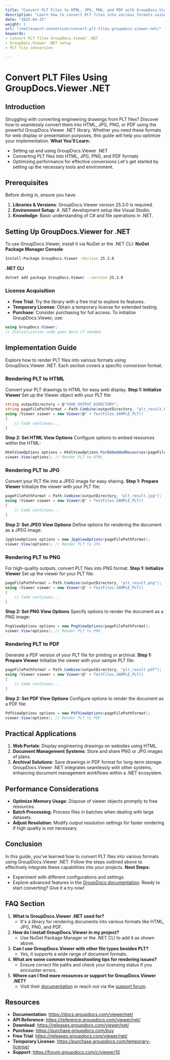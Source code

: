 ```yaml
---
title: "Convert PLT Files to HTML, JPG, PNG, and PDF with GroupDocs.Viewer .NET"
description: "Learn how to convert PLT files into various formats using GroupDocs.Viewer .NET. This guide covers setup, conversion processes, and optimization for performance."
date: "2025-04-25"
weight: 1
url: "/net/export-conversion/convert-plt-files-groupdocs-viewer-net/"
keywords:
- convert PLT files GroupDocs.Viewer .NET
- GroupDocs.Viewer .NET setup
- PLT file conversion

---
```



# Convert PLT Files Using GroupDocs.Viewer .NET
## Introduction
Struggling with converting engineering drawings from PLT files? Discover how to seamlessly convert them into HTML, JPG, PNG, or PDF using the powerful GroupDocs.Viewer .NET library. Whether you need these formats for web display or presentation purposes, this guide will help you optimize your implementation.
**What You'll Learn:**
- Setting up and using GroupDocs.Viewer .NET
- Converting PLT files into HTML, JPG, PNG, and PDF formats
- Optimizing performance for effective conversions
Let's get started by setting up the necessary tools and environment.
## Prerequisites
Before diving in, ensure you have:
1. **Libraries & Versions**: GroupDocs.Viewer version 25.3.0 is required.
2. **Environment Setup**: A .NET development setup like Visual Studio.
3. **Knowledge**: Basic understanding of C# and file operations in .NET.
## Setting Up GroupDocs.Viewer for .NET
To use GroupDocs.Viewer, install it via NuGet or the .NET CLI:
**NuGet Package Manager Console**
```bash
Install-Package GroupDocs.Viewer -Version 25.3.0
```
**.NET CLI**
```bash
dotnet add package GroupDocs.Viewer --version 25.3.0
```
### License Acquisition
- **Free Trial**: Try the library with a free trial to explore its features.
- **Temporary License**: Obtain a temporary license for extended testing.
- **Purchase**: Consider purchasing for full access.
To initialize GroupDocs.Viewer, use:
```csharp
using GroupDocs.Viewer;
// Initialization code goes here if needed.
```
## Implementation Guide
Explore how to render PLT files into various formats using GroupDocs.Viewer .NET. Each section covers a specific conversion format.
### Rendering PLT to HTML
Convert your PLT drawings to HTML for easy web display.
**Step 1: Initialize Viewer**
Set up the Viewer object with your PLT file:
```csharp
string outputDirectory = @"YOUR_OUTPUT_DIRECTORY";
string pageFilePathFormat = Path.Combine(outputDirectory, "plt_result.html");
using (Viewer viewer = new Viewer(@" + TestFiles.SAMPLE_PLT))
{
    // Code continues...
}
```
**Step 2: Set HTML View Options**
Configure options to embed resources within the HTML:
```csharp
HtmlViewOptions options = HtmlViewOptions.ForEmbeddedResources(pageFilePathFormat);
viewer.View(options); // Render PLT to HTML
```
### Rendering PLT to JPG
Convert your PLT file into a JPEG image for easy sharing.
**Step 1: Prepare Viewer**
Initialize the viewer with your PLT file:
```csharp
pageFilePathFormat = Path.Combine(outputDirectory, "plt_result.jpg");
using (Viewer viewer = new Viewer(@" + TestFiles.SAMPLE_PLT))
{
    // Code continues...
}
```
**Step 2: Set JPEG View Options**
Define options for rendering the document as a JPEG image:
```csharp
JpgViewOptions options = new JpgViewOptions(pageFilePathFormat);
viewer.View(options); // Render PLT to JPG
```
### Rendering PLT to PNG
For high-quality outputs, convert PLT files into PNG format.
**Step 1: Initialize Viewer**
Set up the viewer for your PLT file:
```csharp
pageFilePathFormat = Path.Combine(outputDirectory, "plt_result.png");
using (Viewer viewer = new Viewer(@" + TestFiles.SAMPLE_PLT))
{
    // Code continues...
}
```
**Step 2: Set PNG View Options**
Specify options to render the document as a PNG image:
```csharp
PngViewOptions options = new PngViewOptions(pageFilePathFormat);
viewer.View(options); // Render PLT to PNG
```
### Rendering PLT to PDF
Generate a PDF version of your PLT file for printing or archival.
**Step 1: Prepare Viewer**
Initialize the viewer with your sample PLT file:
```csharp
pageFilePathFormat = Path.Combine(outputDirectory, "plt_result.pdf");
using (Viewer viewer = new Viewer(@" + TestFiles.SAMPLE_PLT))
{
    // Code continues...
}
```
**Step 2: Set PDF View Options**
Configure options to render the document as a PDF file:
```csharp
PdfViewOptions options = new PdfViewOptions(pageFilePathFormat);
viewer.View(options); // Render PLT to PDF
```
## Practical Applications
1. **Web Portals**: Display engineering drawings on websites using HTML.
2. **Document Management Systems**: Store and share PNG or JPG images of plans.
3. **Archival Solutions**: Save drawings in PDF format for long-term storage.
GroupDocs.Viewer .NET integrates seamlessly with other systems, enhancing document management workflows within a .NET ecosystem.
## Performance Considerations
- **Optimize Memory Usage**: Dispose of viewer objects promptly to free resources.
- **Batch Processing**: Process files in batches when dealing with large datasets.
- **Adjust Resolution**: Modify output resolution settings for faster rendering if high quality is not necessary.
## Conclusion
In this guide, you've learned how to convert PLT files into various formats using GroupDocs.Viewer .NET. Follow the steps outlined above to effectively integrate these capabilities into your projects.
**Next Steps:**
- Experiment with different configurations and settings.
- Explore advanced features in the [GroupDocs documentation](https://docs.groupdocs.com/viewer/net/).
Ready to start converting? Give it a try now!
## FAQ Section
1. **What is GroupDocs.Viewer .NET used for?**
   - It's a library for rendering documents into various formats like HTML, JPG, PNG, and PDF.
2. **How do I install GroupDocs.Viewer in my project?**
   - Use NuGet Package Manager or the .NET CLI to add it as shown above.
3. **Can I use GroupDocs.Viewer with other file types besides PLT?**
   - Yes, it supports a wide range of document formats.
4. **What are some common troubleshooting tips for rendering issues?**
   - Ensure correct file paths and check your licensing status if you encounter errors.
5. **Where can I find more resources or support for GroupDocs.Viewer .NET?**
   - Visit their [documentation](https://docs.groupdocs.com/viewer/net/) or reach out via the [support forum](https://forum.groupdocs.com/c/viewer/10).
## Resources
- **Documentation**: https://docs.groupdocs.com/viewer/net/
- **API Reference**: https://reference.groupdocs.com/viewer/net/
- **Download**: https://releases.groupdocs.com/viewer/net/
- **Purchase**: https://purchase.groupdocs.com/buy
- **Free Trial**: https://releases.groupdocs.com/viewer/net/
- **Temporary License**: https://purchase.groupdocs.com/temporary-license/
- **Support**: https://forum.groupdocs.com/c/viewer/10
